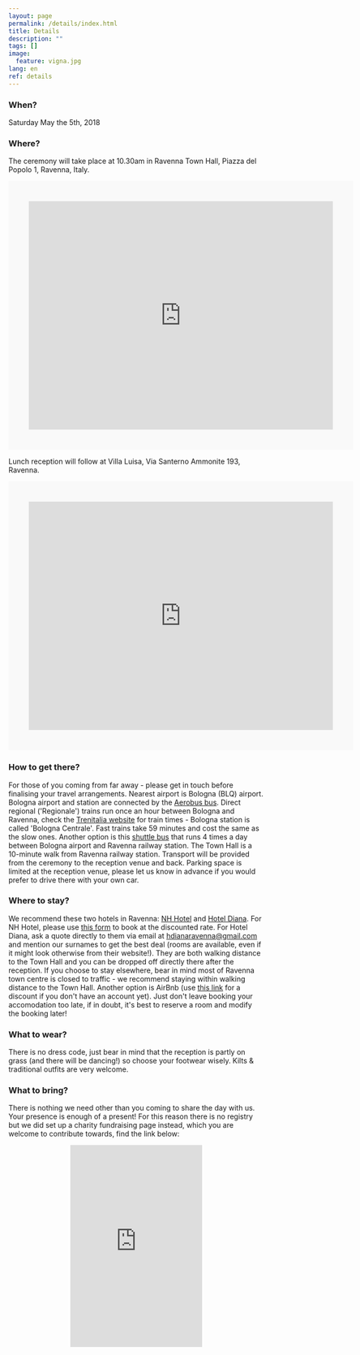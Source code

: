 ```yaml
---
layout: page
permalink: /details/index.html
title: Details
description: ""
tags: []
image:
  feature: vigna.jpg
lang: en
ref: details
---
```



### When?   

Saturday May the 5th, 2018

### Where?   

The ceremony will take place at 10.30am in Ravenna Town Hall, Piazza del Popolo 1, Ravenna, Italy.
<div class="google-maps">
    <iframe src="https://www.google.com/maps/embed?pb=!1m14!1m8!1m3!1d552718.9721252556!2d11.811229583592342!3d44.43532089113919!3m2!1i1024!2i768!4f13.1!3m3!1m2!1s0x0%3A0xbe4eda259187bc7b!2sComune+di+Ravenna!5e0!3m2!1sen!2suk!4v1487937797713" width="600" height="450" frameborder="0" style="border:40px solid #f9f9f9" allowfullscreen></iframe>
</div>  
   
Lunch reception will follow at Villa Luisa, Via Santerno Ammonite 193, Ravenna.   
<div class="google-maps">
    <iframe src="https://www.google.com/maps/embed?pb=!1m18!1m12!1m3!1d11393.051153778155!2d12.06609052031141!3d44.4482824200331!2m3!1f0!2f0!3f0!3m2!1i1024!2i768!4f13.1!3m3!1m2!1s0x477e0726cc087ee7%3A0xcd71323400c1ad51!2sVia+Santerno+Ammonite%2C+193%2C+48124+Ravenna+RA!5e0!3m2!1sen!2sit!4v1495557784304" width="600" height="450" frameborder="0" style="border:40px solid #f9f9f9" allowfullscreen></iframe>
</div>


### How to get there?   
For those of you coming from far away - please get in touch before finalising your travel arrangements. Nearest airport is Bologna (BLQ) airport. Bologna airport and station are connected by the [Aerobus bus](https://aerobus.bo.it/en). Direct regional ('Regionale') trains run once an hour between Bologna and Ravenna, check the [Trenitalia website](http://www.trenitalia.com/tcom-en) for train times - Bologna station is called 'Bologna Centrale'. Fast trains take 59 minutes and cost the same as the slow ones. Another option is this [shuttle bus](http://www.shuttlecrab.it/index_en.php) that runs 4 times a day between Bologna airport and Ravenna railway station. The Town Hall is a 10-minute walk from Ravenna railway station. Transport will be provided from the ceremony to the reception venue and back. Parking space is limited at the reception venue, please let us know in advance if you would prefer to drive there with your own car.

### Where to stay?   
We recommend these two hotels in Ravenna: [NH Hotel](https://www.nh-hotels.com/hotel/nh-ravenna) and [Hotel Diana](http://www.hoteldiana.ra.it/). For NH Hotel, please use [this form](https://www.dropbox.com/s/i16zvqo2470etjy/NH-WEDDING-EN.pdf?dl=0) to book at the discounted rate. For Hotel Diana, ask a quote directly to them via email at hdianaravenna@gmail.com and mention our surnames to get the best deal (rooms are available, even if it might look otherwise from their website!). They are both walking distance to the Town Hall and you can be dropped off directly there after the reception. If you choose to stay elsewhere, bear in mind most of Ravenna town centre is closed to traffic - we recommend staying within walking distance to the Town Hall. Another option is AirBnb (use [this link](https://www.airbnb.com/c/sandrag4364) for a discount if you don't have an account yet). Just don't leave booking your accomodation too late, if in doubt, it's best to reserve a room and modify the booking later!      

### What to wear?   
There is no dress code, just bear in mind that the reception is partly on grass (and there will be dancing!) so choose your footwear wisely. Kilts & traditional outfits are very welcome.

### What to bring?
There is nothing we need other than you coming to share the day with us. Your presence is enough of a present! For this reason there is no registry but we did set up a charity fundraising page instead, which you are welcome to contribute towards, find the link below:   
<div align="center">
<iframe src="https://www.youcaring.com/fundraiser-widget.aspx?frid=766405" width="260" height="398" frameborder="0"></iframe>
</div>






